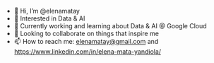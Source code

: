 - 👋 Hi, I’m @elenamatay
- 👀 Interested in Data & AI
- 🌱 Currently working and learning about Data & AI @ Google Cloud
- 💞️ Looking to collaborate on things that inspire me
- 📫 How to reach me: elenamatay@gmail.com and https://www.linkedin.com/in/elena-mata-yandiola/ 

<!---
elenamatay/elenamatay is a ✨ special ✨ repository because its `README.md` (this file) appears on your GitHub profile.
You can click the Preview link to take a look at your changes.
--->
